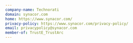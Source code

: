 ```yaml
---
company-name: Technorati
domain: synacor.com
home: https://www.synacor.com/
privacy-policy: https://www.synacor.com/privacy-policy/
email: privacypolicy@synacor.com
member-of: TrustE_TrustArc
---
```





